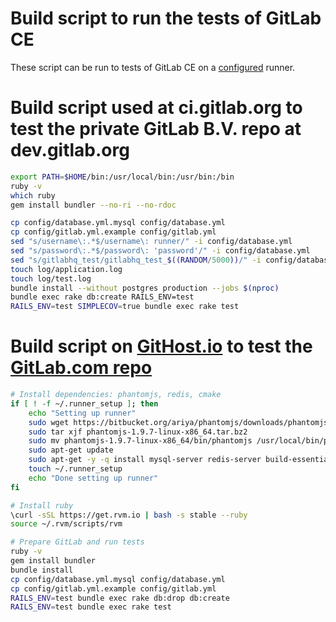 Build script to run the tests of GitLab CE
=================================

These script can be run to tests of GitLab CE on a [configured](configure_a_runner_to_run_the_gitlab_ce_test_suite.md) runner.

# Build script used at ci.gitlab.org to test the private GitLab B.V. repo at dev.gitlab.org

```bash
export PATH=$HOME/bin:/usr/local/bin:/usr/bin:/bin
ruby -v
which ruby
gem install bundler --no-ri --no-rdoc

cp config/database.yml.mysql config/database.yml
cp config/gitlab.yml.example config/gitlab.yml
sed "s/username\:.*$/username\: runner/" -i config/database.yml
sed "s/password\:.*$/password\: 'password'/" -i config/database.yml
sed "s/gitlabhq_test/gitlabhq_test_$((RANDOM/5000))/" -i config/database.yml
touch log/application.log
touch log/test.log
bundle install --without postgres production --jobs $(nproc)
bundle exec rake db:create RAILS_ENV=test
RAILS_ENV=test SIMPLECOV=true bundle exec rake test
```

# Build script on [GitHost.io](https://gitlab-ce.githost.io/projects/4/) to test the [GitLab.com repo](https://gitlab.com/gitlab-org/gitlab-ce)

```bash
# Install dependencies: phantomjs, redis, cmake
if [ ! -f ~/.runner_setup ]; then
    echo "Setting up runner"
    sudo wget https://bitbucket.org/ariya/phantomjs/downloads/phantomjs-1.9.7-linux-x86_64.tar.bz2
    sudo tar xjf phantomjs-1.9.7-linux-x86_64.tar.bz2
    sudo mv phantomjs-1.9.7-linux-x86_64/bin/phantomjs /usr/local/bin/phantomjs
    sudo apt-get update
    sudo apt-get -y -q install mysql-server redis-server build-essential cmake curl
    touch ~/.runner_setup
    echo "Done setting up runner"
fi

# Install ruby
\curl -sSL https://get.rvm.io | bash -s stable --ruby
source ~/.rvm/scripts/rvm

# Prepare GitLab and run tests
ruby -v
gem install bundler
bundle install
cp config/database.yml.mysql config/database.yml
cp config/gitlab.yml.example config/gitlab.yml
RAILS_ENV=test bundle exec rake db:drop db:create
RAILS_ENV=test bundle exec rake test
```
